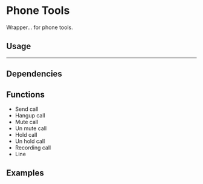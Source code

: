 # Phone Tools

Wrapper... for phone tools.

## Usage

---

## Dependencies

## Functions

- Send call
- Hangup call
- Mute call
- Un mute call
- Hold call
- Un hold call
- Recording call
- Line

## Examples